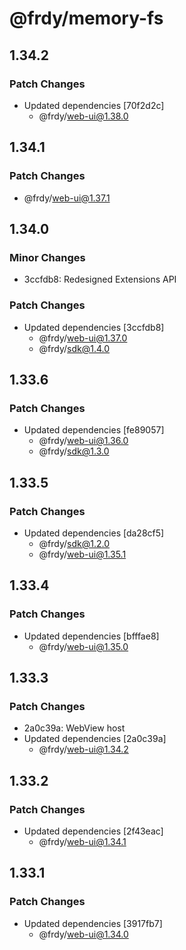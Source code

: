 # @frdy/memory-fs

## 1.34.2

### Patch Changes

- Updated dependencies [70f2d2c]
  - @frdy/web-ui@1.38.0

## 1.34.1

### Patch Changes

- @frdy/web-ui@1.37.1

## 1.34.0

### Minor Changes

- 3ccfdb8: Redesigned Extensions API

### Patch Changes

- Updated dependencies [3ccfdb8]
  - @frdy/web-ui@1.37.0
  - @frdy/sdk@1.4.0

## 1.33.6

### Patch Changes

- Updated dependencies [fe89057]
  - @frdy/web-ui@1.36.0
  - @frdy/sdk@1.3.0

## 1.33.5

### Patch Changes

- Updated dependencies [da28cf5]
  - @frdy/sdk@1.2.0
  - @frdy/web-ui@1.35.1

## 1.33.4

### Patch Changes

- Updated dependencies [bfffae8]
  - @frdy/web-ui@1.35.0

## 1.33.3

### Patch Changes

- 2a0c39a: WebView host
- Updated dependencies [2a0c39a]
  - @frdy/web-ui@1.34.2

## 1.33.2

### Patch Changes

- Updated dependencies [2f43eac]
  - @frdy/web-ui@1.34.1

## 1.33.1

### Patch Changes

- Updated dependencies [3917fb7]
  - @frdy/web-ui@1.34.0
